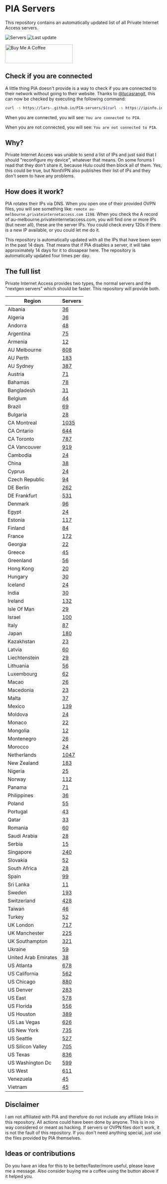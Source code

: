# PIA Servers
This repository contains an automatically updated list of all Private Internet Access servers.

![Servers](https://img.shields.io/badge/servers-20947-brightgreen) ![Last update](https://img.shields.io/badge/last%20update-2024--04--17%2001%3A04%20CET-brightgreen)

<a href="https://www.buymeacoffee.com/Lars-" target="_blank"><img src="https://cdn.buymeacoffee.com/buttons/v2/default-orange.png" alt="Buy Me A Coffee" height="60" style="height: 60px !important;width: 217px !important;" ></a>

## Check if you are connected
A little thing PIA doesn't provide is a way to check if you are connected to their network without going to their website.
Thanks to [@lucasrangit](https://github.com/lucasrangit), this can now be checked by executing the following command:
```bash
curl -s https://lars-.github.io/PIA-servers/$(curl -s https://ipinfo.io/ip)
```

When you are connected, you will see: `You are connected to PIA`.

When you are not connected, you will see: `You are not connected to PIA`.

## Why?
Private Internet Access was unable to send a list of IPs and just said that I should "reconfigure my device", whatever that means.
On some forums I read that they don't share it, because Hulu could then block all of them. Yes, this could be true, but NordVPN also publishes their list of IPs and they don't seem to have any problems.

## How does it work?
PIA rotates their IPs via DNS. When you open one of their provided OVPN files, you will see something like:
`remote au-melbourne.privateinternetaccess.com 1198`. When you check the A record of au-melbourne.privateinternetaccess.com, you will find one or more IPs (but never all), these are the server IPs.
You could check every 120s if there is a new IP available, or you could let me do it.

This repository is automatically updated with all the IPs that have been seen in the past 14 days. That means that if PIA disables a server, it will take approximately 14 days for it to dissapear here.
The repository is automatically updated four times per day.

## The full list
Private Internet Access provides two types, the normal servers and the "nextgen servers" which should be faster. This repository will provide both.

Region | Servers
------ |--------
Albania | [36](https://github.com/Lars-/PIA-servers/tree/master/regions/Albania)
Algeria | [36](https://github.com/Lars-/PIA-servers/tree/master/regions/Algeria)
Andorra | [48](https://github.com/Lars-/PIA-servers/tree/master/regions/Andorra)
Argentina | [75](https://github.com/Lars-/PIA-servers/tree/master/regions/Argentina)
Armenia | [12](https://github.com/Lars-/PIA-servers/tree/master/regions/Armenia)
AU Melbourne | [808](https://github.com/Lars-/PIA-servers/tree/master/regions/AU%20Melbourne)
AU Perth | [183](https://github.com/Lars-/PIA-servers/tree/master/regions/AU%20Perth)
AU Sydney | [387](https://github.com/Lars-/PIA-servers/tree/master/regions/AU%20Sydney)
Austria | [71](https://github.com/Lars-/PIA-servers/tree/master/regions/Austria)
Bahamas | [78](https://github.com/Lars-/PIA-servers/tree/master/regions/Bahamas)
Bangladesh | [31](https://github.com/Lars-/PIA-servers/tree/master/regions/Bangladesh)
Belgium | [44](https://github.com/Lars-/PIA-servers/tree/master/regions/Belgium)
Brazil | [69](https://github.com/Lars-/PIA-servers/tree/master/regions/Brazil)
Bulgaria | [28](https://github.com/Lars-/PIA-servers/tree/master/regions/Bulgaria)
CA Montreal | [1035](https://github.com/Lars-/PIA-servers/tree/master/regions/CA%20Montreal)
CA Ontario | [644](https://github.com/Lars-/PIA-servers/tree/master/regions/CA%20Ontario)
CA Toronto | [787](https://github.com/Lars-/PIA-servers/tree/master/regions/CA%20Toronto)
CA Vancouver | [919](https://github.com/Lars-/PIA-servers/tree/master/regions/CA%20Vancouver)
Cambodia | [24](https://github.com/Lars-/PIA-servers/tree/master/regions/Cambodia)
China | [38](https://github.com/Lars-/PIA-servers/tree/master/regions/China)
Cyprus | [24](https://github.com/Lars-/PIA-servers/tree/master/regions/Cyprus)
Czech Republic | [94](https://github.com/Lars-/PIA-servers/tree/master/regions/Czech%20Republic)
DE Berlin | [262](https://github.com/Lars-/PIA-servers/tree/master/regions/DE%20Berlin)
DE Frankfurt | [531](https://github.com/Lars-/PIA-servers/tree/master/regions/DE%20Frankfurt)
Denmark | [96](https://github.com/Lars-/PIA-servers/tree/master/regions/Denmark)
Egypt | [24](https://github.com/Lars-/PIA-servers/tree/master/regions/Egypt)
Estonia | [117](https://github.com/Lars-/PIA-servers/tree/master/regions/Estonia)
Finland | [84](https://github.com/Lars-/PIA-servers/tree/master/regions/Finland)
France | [172](https://github.com/Lars-/PIA-servers/tree/master/regions/France)
Georgia | [22](https://github.com/Lars-/PIA-servers/tree/master/regions/Georgia)
Greece | [45](https://github.com/Lars-/PIA-servers/tree/master/regions/Greece)
Greenland | [56](https://github.com/Lars-/PIA-servers/tree/master/regions/Greenland)
Hong Kong | [20](https://github.com/Lars-/PIA-servers/tree/master/regions/Hong%20Kong)
Hungary | [30](https://github.com/Lars-/PIA-servers/tree/master/regions/Hungary)
Iceland | [24](https://github.com/Lars-/PIA-servers/tree/master/regions/Iceland)
India | [30](https://github.com/Lars-/PIA-servers/tree/master/regions/India)
Ireland | [132](https://github.com/Lars-/PIA-servers/tree/master/regions/Ireland)
Isle Of Man | [29](https://github.com/Lars-/PIA-servers/tree/master/regions/Isle%20Of%20Man)
Israel | [100](https://github.com/Lars-/PIA-servers/tree/master/regions/Israel)
Italy | [87](https://github.com/Lars-/PIA-servers/tree/master/regions/Italy)
Japan | [180](https://github.com/Lars-/PIA-servers/tree/master/regions/Japan)
Kazakhstan | [23](https://github.com/Lars-/PIA-servers/tree/master/regions/Kazakhstan)
Latvia | [60](https://github.com/Lars-/PIA-servers/tree/master/regions/Latvia)
Liechtenstein | [29](https://github.com/Lars-/PIA-servers/tree/master/regions/Liechtenstein)
Lithuania | [56](https://github.com/Lars-/PIA-servers/tree/master/regions/Lithuania)
Luxembourg | [62](https://github.com/Lars-/PIA-servers/tree/master/regions/Luxembourg)
Macao | [26](https://github.com/Lars-/PIA-servers/tree/master/regions/Macao)
Macedonia | [23](https://github.com/Lars-/PIA-servers/tree/master/regions/Macedonia)
Malta | [37](https://github.com/Lars-/PIA-servers/tree/master/regions/Malta)
Mexico | [139](https://github.com/Lars-/PIA-servers/tree/master/regions/Mexico)
Moldova | [24](https://github.com/Lars-/PIA-servers/tree/master/regions/Moldova)
Monaco | [22](https://github.com/Lars-/PIA-servers/tree/master/regions/Monaco)
Mongolia | [12](https://github.com/Lars-/PIA-servers/tree/master/regions/Mongolia)
Montenegro | [26](https://github.com/Lars-/PIA-servers/tree/master/regions/Montenegro)
Morocco | [24](https://github.com/Lars-/PIA-servers/tree/master/regions/Morocco)
Netherlands | [1047](https://github.com/Lars-/PIA-servers/tree/master/regions/Netherlands)
New Zealand | [183](https://github.com/Lars-/PIA-servers/tree/master/regions/New%20Zealand)
Nigeria | [25](https://github.com/Lars-/PIA-servers/tree/master/regions/Nigeria)
Norway | [112](https://github.com/Lars-/PIA-servers/tree/master/regions/Norway)
Panama | [71](https://github.com/Lars-/PIA-servers/tree/master/regions/Panama)
Philippines | [36](https://github.com/Lars-/PIA-servers/tree/master/regions/Philippines)
Poland | [55](https://github.com/Lars-/PIA-servers/tree/master/regions/Poland)
Portugal | [43](https://github.com/Lars-/PIA-servers/tree/master/regions/Portugal)
Qatar | [33](https://github.com/Lars-/PIA-servers/tree/master/regions/Qatar)
Romania | [60](https://github.com/Lars-/PIA-servers/tree/master/regions/Romania)
Saudi Arabia | [28](https://github.com/Lars-/PIA-servers/tree/master/regions/Saudi%20Arabia)
Serbia | [15](https://github.com/Lars-/PIA-servers/tree/master/regions/Serbia)
Singapore | [240](https://github.com/Lars-/PIA-servers/tree/master/regions/Singapore)
Slovakia | [52](https://github.com/Lars-/PIA-servers/tree/master/regions/Slovakia)
South Africa | [28](https://github.com/Lars-/PIA-servers/tree/master/regions/South%20Africa)
Spain | [99](https://github.com/Lars-/PIA-servers/tree/master/regions/Spain)
Sri Lanka | [11](https://github.com/Lars-/PIA-servers/tree/master/regions/Sri%20Lanka)
Sweden | [193](https://github.com/Lars-/PIA-servers/tree/master/regions/Sweden)
Switzerland | [428](https://github.com/Lars-/PIA-servers/tree/master/regions/Switzerland)
Taiwan | [46](https://github.com/Lars-/PIA-servers/tree/master/regions/Taiwan)
Turkey | [52](https://github.com/Lars-/PIA-servers/tree/master/regions/Turkey)
UK London | [717](https://github.com/Lars-/PIA-servers/tree/master/regions/UK%20London)
UK Manchester | [225](https://github.com/Lars-/PIA-servers/tree/master/regions/UK%20Manchester)
UK Southampton | [321](https://github.com/Lars-/PIA-servers/tree/master/regions/UK%20Southampton)
Ukraine | [59](https://github.com/Lars-/PIA-servers/tree/master/regions/Ukraine)
United Arab Emirates | [38](https://github.com/Lars-/PIA-servers/tree/master/regions/United%20Arab%20Emirates)
US Atlanta | [678](https://github.com/Lars-/PIA-servers/tree/master/regions/US%20Atlanta)
US California | [562](https://github.com/Lars-/PIA-servers/tree/master/regions/US%20California)
US Chicago | [880](https://github.com/Lars-/PIA-servers/tree/master/regions/US%20Chicago)
US Denver | [283](https://github.com/Lars-/PIA-servers/tree/master/regions/US%20Denver)
US East | [578](https://github.com/Lars-/PIA-servers/tree/master/regions/US%20East)
US Florida | [556](https://github.com/Lars-/PIA-servers/tree/master/regions/US%20Florida)
US Houston | [389](https://github.com/Lars-/PIA-servers/tree/master/regions/US%20Houston)
US Las Vegas | [626](https://github.com/Lars-/PIA-servers/tree/master/regions/US%20Las%20Vegas)
US New York | [735](https://github.com/Lars-/PIA-servers/tree/master/regions/US%20New%20York)
US Seattle | [527](https://github.com/Lars-/PIA-servers/tree/master/regions/US%20Seattle)
US Silicon Valley | [705](https://github.com/Lars-/PIA-servers/tree/master/regions/US%20Silicon%20Valley)
US Texas | [836](https://github.com/Lars-/PIA-servers/tree/master/regions/US%20Texas)
US Washington Dc | [599](https://github.com/Lars-/PIA-servers/tree/master/regions/US%20Washington%20Dc)
US West | [611](https://github.com/Lars-/PIA-servers/tree/master/regions/US%20West)
Venezuela | [45](https://github.com/Lars-/PIA-servers/tree/master/regions/Venezuela)
Vietnam | [45](https://github.com/Lars-/PIA-servers/tree/master/regions/Vietnam)


## Disclaimer
I am not affiliated with PIA and therefore do not include any affiliate links in this repository.
All actions could have been done by anyone. This is in no way considered or meant as hacking.
If servers or OVPN files don't work, it is not the fault of this repository. If you don't need anything special, just use the files provided by PIA themselves.

## Ideas or contributions
Do you have an idea for this to be better/faster/more useful, please leave me a message. Also consider buying me a coffee using the button above if it helped you.
